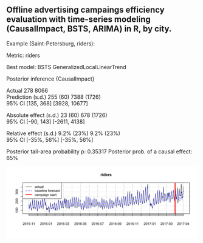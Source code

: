 ## Offline advertising campaings efficiency evaluation with time-series modeling (CausalImpact, BSTS, ARIMA) in R, by city.

Example (Saint-Petersburg, riders):

Metric: riders

Best model: BSTS GeneralizedLocalLinearTrend

Posterior inference {CausalImpact}

Actual                   278           8066         
Prediction (s.d.)        255 (60)      7388 (1726)  
95% CI                   [135, 368]    [3928, 10677]
                                                    
Absolute effect (s.d.)   23 (60)       678 (1726)   
95% CI                   [-90, 143]    [-2611, 4138]
                                                    
Relative effect (s.d.)   9.2% (23%)    9.2% (23%)   
95% CI                   [-35%, 56%]   [-35%, 56%]  

Posterior tail-area probability p:   0.35317
Posterior prob. of a causal effect:  65%

![chart_example](https://github.com/alexey-nikolaev/code-examples/blob/master/offline-advetising-campaigns-efficiency/Spb/spb_riders.png?raw=true)

